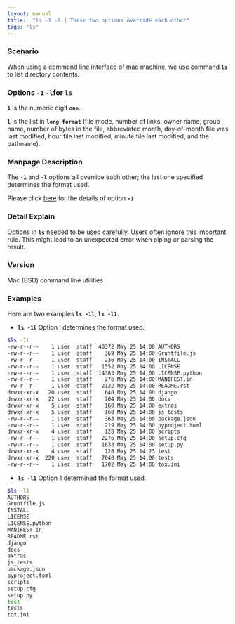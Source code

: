 ```yaml
---
layout: manual
title:  "ls -1 -l | These two options override each other"
tags: "ls"
---
```


### Scenario
When using a command line interface of mac machine, we use command __`ls`__ to list directory contents.

### Options `-1` `-l`for `ls` 
__`1`__ is the numeric digit __`one`__.

__`l`__ is the list in __`long format`__ (file mode, number of links, owner name, group name, number of bytes in the file, abbreviated month, day-of-month file was last modified, hour file last modified, minute file last modified, and the pathname).

### Manpage Description
The __`-1`__ and __`-l`__ options all override each other; the last one specified determines the format used.

Please click [here](https://clidetail.com/manuals/ls1/) for the details of option __`-1`__

### Detail Explain

Options in __`ls`__ needed to be used carefully. Users often ignore this important rule. This might lead to an unexpected error when piping or parsing the result. 

### Version
Mac (BSD) command line utilities

### Examples
Here are two examples __`ls -1l`__, __`ls -l1`__.

- __`ls -1l`__ Option l determines the format used.

```bash
$ls -1l
-rw-r--r--    1 user  staff  40372 May 25 14:00 AUTHORS
-rw-r--r--    1 user  staff    369 May 25 14:00 Gruntfile.js
-rw-r--r--    1 user  staff    236 May 25 14:00 INSTALL
-rw-r--r--    1 user  staff   1552 May 25 14:00 LICENSE
-rw-r--r--    1 user  staff  14383 May 25 14:00 LICENSE.python
-rw-r--r--    1 user  staff    276 May 25 14:00 MANIFEST.in
-rw-r--r--    1 user  staff   2122 May 25 14:00 README.rst
drwxr-xr-x   20 user  staff    640 May 25 14:00 django
drwxr-xr-x   22 user  staff    704 May 25 14:00 docs
drwxr-xr-x    5 user  staff    160 May 25 14:00 extras
drwxr-xr-x    5 user  staff    160 May 25 14:00 js_tests
-rw-r--r--    1 user  staff    363 May 25 14:00 package.json
-rw-r--r--    1 user  staff    219 May 25 14:00 pyproject.toml
drwxr-xr-x    4 user  staff    128 May 25 14:00 scripts
-rw-r--r--    1 user  staff   2276 May 25 14:00 setup.cfg
-rw-r--r--    1 user  staff   1633 May 25 14:00 setup.py
drwxr-xr-x    4 user  staff    128 May 25 14:23 test
drwxr-xr-x  220 user  staff   7040 May 25 14:00 tests
-rw-r--r--    1 user  staff   1702 May 25 14:00 tox.ini
```

- __`ls -l1`__ Option 1 determined the format used.

```bash
$ls -l1 
AUTHORS
Gruntfile.js
INSTALL
LICENSE
LICENSE.python
MANIFEST.in
README.rst
django
docs
extras
js_tests
package.json
pyproject.toml
scripts
setup.cfg
setup.py
test
tests
tox.ini
```


